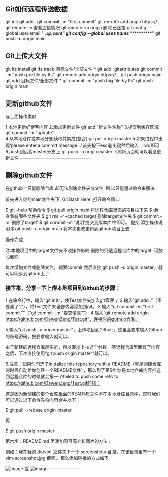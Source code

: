 ## Git如何远程传送数据
git init
git add .
git commit -m "first commit"
git remote add origin https://...
git remote -v 查看连接情况
git remote rm origin 删除已连接
git config --global user.email "...@***.com"
git config --global user.name "************"
git push -u origin main
## Git上传大文件
git lfs install
git lfs track 目标文件/全部文件 *
git add .gitattributes
git commit -m "push pre file by lfs"
git remote add origin https://...
git push origin main
git add 目标文件/全部文件 *
git commit -m "push big file by lfs"
git push origin main
## 更新github文件
与上面操作类似

1.本地更新好博客内容
2.添加更新文件
git add  "新文件名称"
3.提交到缓存区域
git commit -m "update"  
4.从本地仓库或本地分支获取并集成(整合)
git pull origin master
5.如果过程中出现‘please enter a commit message…’,首先按下esc退出键然后输入 ：wq即可
6.push到远程master分支上
git push -u origin master
7.刷新页面就可以看见更新文件
————————————————
## 删除github文件
在github上只能删除仓库,却无法删除文件夹或文件, 所以只能通过命令来解决

首先进入你的main文件夹下, Git Bash Here ,打开命令窗口

$ git –help 帮助命令
$ git pull origin main 将远程仓库里面的项目拉下来
$ dir  查看有哪些文件夹
$ git rm −r –cached  target  删除target文件夹 
$ git commit -m ‘删除了target’ 
$ git commit -m '说明'提交到版本库中即可。  提交,添加操作说明 
$ git push -u origin main 将本次更改更新到github项目上去

操作完成.

注:本地项目中的target文件夹不收操作影响,删除的只是远程仓库中的target, 可放心删除

每次增加文件或删除文件，都要commit 然后直接 git push -u origin master，就可以同步到github上了

### 接下来，分享一下上传本地项目到Github的步骤：
1.在命令行中，输入“git init”，使Test文件夹加入git管理；
2.输入“git add .”（不要漏了“.”），将Test文件夹全部内容添加到git。
3.输入“git commit -m "first commit"”（“git commit -m "提交信息"”）
4.输入“git remote add origin https://github.com/DawenZeng/Test.git”，连接你的guthub仓库。

5.输入“git push -u origin master”，上传项目到Github。这里会要求输入Github的账号密码，按要求输入就可以。

由于新建的远程仓库是空的，所以要加上-u这个参数，等远程仓库里面有了内容之后，下次直接使用“git push origin master”就可以。

6.注意：如果你勾选了Initialize this repository with a README（就是创建仓库的时候自动给你创建一个README文件），那么到了第5步你将本地仓库内容推送到远程仓库的时候就会报一个failed to push some refs to https://github.com/DawenZeng/Test.git的错：

这是因为新创建的那个仓库里面的README文件不在本地仓库目录中，这时我们可以通过以下命令先将内容合并以下：

$ git pull --rebase origin master

再

$ git push origin master

第六步：README.md 里添加项目简介和图片的方法：

例如：我在我的 dotvim 文件夹下一个 screenshots 目录，在该目录里有一个 vim-screenshot.jpg 截图。那么添加链接的方式如下

 ![image](https://github.com/DawenZeng/dotvim/raw/master/screenshots/vim-screenshot.jpg)
或
 ![image](/dotvim/raw/master/screenshots/vim-screenshot.jpg)
———————